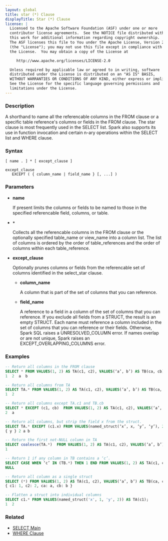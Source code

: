 ```yaml
---
layout: global
title: star (*) Clause
displayTitle: Star (*) Clause
license: |
  Licensed to the Apache Software Foundation (ASF) under one or more
  contributor license agreements.  See the NOTICE file distributed with
  this work for additional information regarding copyright ownership.
  The ASF licenses this file to You under the Apache License, Version 2.0
  (the "License"); you may not use this file except in compliance with
  the License.  You may obtain a copy of the License at

     http://www.apache.org/licenses/LICENSE-2.0

  Unless required by applicable law or agreed to in writing, software
  distributed under the License is distributed on an "AS IS" BASIS,
  WITHOUT WARRANTIES OR CONDITIONS OF ANY KIND, either express or implied.
  See the License for the specific language governing permissions and
  limitations under the License.
---
```


### Description

A shorthand to name all the referencable columns in the FROM clause or a specific table reference's columns or fields in the FROM clause.
The star clause is most frequently used in the SELECT list.
Spark also supports its use in function invocation and certain n-ary operations within the SELECT list and WHERE clause.

### Syntax

```
[ name . ] * [ except_clause ]

except_clause
   EXCEPT ( { column_name | field_name } [, ...] )
```

### Parameters

* **name**

  If present limits the columns or fields to be named to those in the specified referencable field, columns, or table.

* **`*`**

  Collects all the referencable columns in the FROM clause or the optionally specified table_name or view_name into a column list.
  The list of columns is ordered by the order of table_references and the order of columns within each table_reference.

* **except_clause**

  Optionally prunes columns or fields from the referencable set of columns identified in the select_star clause.

  * **column_name**

    A column that is part of the set of columns that you can reference.

  * **field_name**

    A reference to a field in a column of the set of columns that you can reference.
    If you exclude all fields from a STRUCT, the result is an empty STRUCT.
    Each name must reference a column included in the set of columns that you can reference or their fields.
    Otherwise, Spark SQL raises a UNRESOLVED_COLUMN error. If names overlap or are not unique, Spark raises an EXCEPT_OVERLAPPING_COLUMNS error.

### Examples

```sql
-- Return all columns in the FROM clause
SELECT * FROM VALUES(1, 2) AS TA(c1, c2), VALUES(‘a’, b’) AS TB(ca, cb);
1  2  a  b

-- Return all columns from TA
SELECT TA.* FROM VALUES(1, 2) AS TA(c1, c2), VALUES(‘a’, b’) AS TB(ca, cb);
1  2

-- Return all columns except TA.c1 and TB.cb
SELECT * EXCEPT (c1, cb)  FROM VALUES(1, 2) AS TA(c1, c2), VALUES(‘a’, b’) AS TB(ca, cb);
2  a

-- Return all columns, but strip the field x from the struct.
SELECT TA.* EXCEPT (c1.x) FROM VALUES(named_struct(‘x’, x, ‘y’, ‘y’), 2) AS (c1, c2), VALUES(‘a’, b’) AS TB(ca, cb);
{ y } 2 a b

-- Return the first not-NULL column in TA
SELECT coalesce(TA.*)  FROM VALUES(1, 2) AS TA(c1, c2), VALUES(‘a’, b’) AS TB(ca, cb);
1

-- Return 1 if any column in TB contains a ‘c’.
SELECT CASE WHEN ‘c’ IN (TB.*) THEN 1 END FROM VALUES(1, 2) AS TA(c1, c2), VALUES(‘a’, b’) AS TB(ca, cb);
NULL

-- Return all column as a single struct
SELECT (*) FROM VALUES(1, 2) AS TA(c1, c2), VALUES(‘a’, b’) AS TB(ca, cb);
{ c1: 1, c2: 2, ca: a, cb: b }

-- Flatten a struct into individual columns
SELECT c1.* FROM VALUES(named_struct('x', 1, 'y', 2)) AS TA(c1);
1  2
```

### Related

* [SELECT Main](sql-ref-syntax-qry-select.html)
* [WHERE Clause](sql-ref-syntax-qry-select-where.html)
